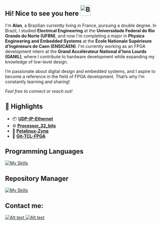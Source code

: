 ## Hi! Nice to see you here <img src="https://raw.githubusercontent.com/Tarikul-Islam-Anik/Animated-Fluent-Emojis/master/Emojis/Smilies/Beaming%20Face%20with%20Smiling%20Eyes.png" alt="Beaming Face with Smiling Eyes" width="35" height="35" />

I'm **Alan**, a Brazilian currently living in France, pursuing a double degree. 
In Brazil, I studied **Electrical Engineering** at the **Universidade Federal do Rio Grande do Norte (UFRN)**, and now I'm completing a major in **Physics Engineering and Embedded Systems** at the **École Nationale Supérieure d'Ingénieurs de Caen (ENSICAEN)**. I'm currently working as an FPGA development intern at the **Grand Accélérateur National d'Ions Lourds (GANIL)**, where I contribute to hardware development while expanding my knowledge of low-level design.

I’m passionate about digital design and embedded systems, and I aspire to become a reference in the field of FPGA development. That’s why I’m constantly learning and sharing!

*Feel free to connect or reach out!*

## 🔦 Highlights

- 📦 [**UDP-IP-Ethernet**](https://github.com/alanldm/UDP-IP-Ethernet) 
- ⚙️ [**Processor_32_bits**](https://github.com/alanldm/Processor_32_bits) 
- 🐧 [**Petalinux-Zynq**](https://github.com/alanldm/Petalinux-Zynq)
- 📜 [**Git-TCL-FPGA**](https://github.com/alanldm/Git-TCL-FPGA)

## Programming Languages
[![My Skills](https://skillicons.dev/icons?i=cpp,c,py)](https://skillicons.dev)

## Repository Manager

[![My Skills](https://skillicons.dev/icons?i=github,gitlab,bitbucket)](https://skillicons.dev)

## Contact me:
<a href="mailto:alanlimamedeiross@gmail.com">
    <img alt="Alt text" src="https://img.shields.io/badge/Gmail-D14836?style=for-the-badge&logo=gmail&logoColor=white"/>
</a>
<a href="https://www.linkedin.com/in/alan-lima-medeiros/" target="_blank">
    <img alt="Alt text" src="https://img.shields.io/badge/LinkedIn-0077B5?style=for-the-badge&logo=linkedin&logoColor=white"/>
</a>
